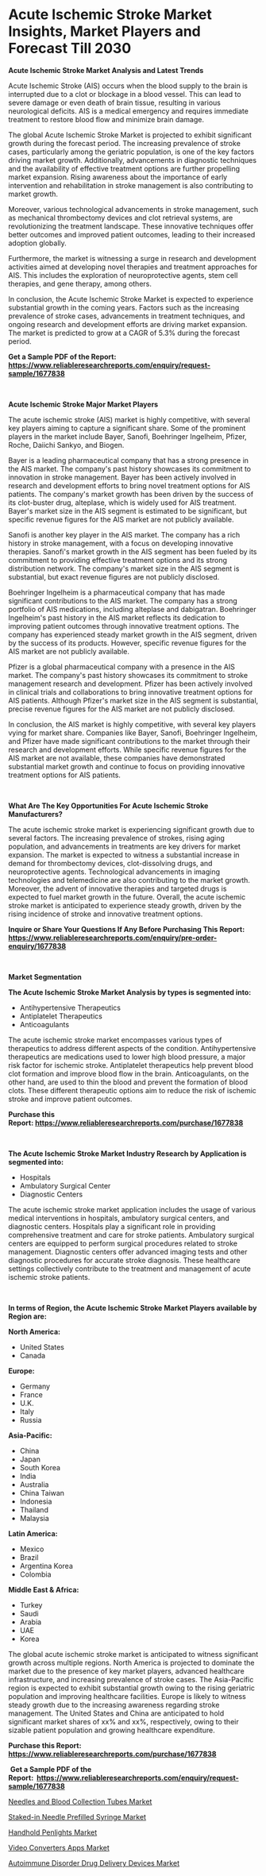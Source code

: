 <p><h1>Acute Ischemic Stroke Market Insights, Market Players and Forecast Till 2030</h1></p><p><strong>Acute Ischemic Stroke Market Analysis and Latest Trends</strong></p>
<p><p>Acute Ischemic Stroke (AIS) occurs when the blood supply to the brain is interrupted due to a clot or blockage in a blood vessel. This can lead to severe damage or even death of brain tissue, resulting in various neurological deficits. AIS is a medical emergency and requires immediate treatment to restore blood flow and minimize brain damage.</p><p>The global Acute Ischemic Stroke Market is projected to exhibit significant growth during the forecast period. The increasing prevalence of stroke cases, particularly among the geriatric population, is one of the key factors driving market growth. Additionally, advancements in diagnostic techniques and the availability of effective treatment options are further propelling market expansion. Rising awareness about the importance of early intervention and rehabilitation in stroke management is also contributing to market growth.</p><p>Moreover, various technological advancements in stroke management, such as mechanical thrombectomy devices and clot retrieval systems, are revolutionizing the treatment landscape. These innovative techniques offer better outcomes and improved patient outcomes, leading to their increased adoption globally.</p><p>Furthermore, the market is witnessing a surge in research and development activities aimed at developing novel therapies and treatment approaches for AIS. This includes the exploration of neuroprotective agents, stem cell therapies, and gene therapy, among others.</p><p>In conclusion, the Acute Ischemic Stroke Market is expected to experience substantial growth in the coming years. Factors such as the increasing prevalence of stroke cases, advancements in treatment techniques, and ongoing research and development efforts are driving market expansion. The market is predicted to grow at a CAGR of 5.3% during the forecast period.</p></p>
<p><strong>Get a Sample PDF of the Report:&nbsp; <a href="https://www.reliableresearchreports.com/enquiry/request-sample/1677838">https://www.reliableresearchreports.com/enquiry/request-sample/1677838</a></strong></p>
<p>&nbsp;</p>
<p><strong>Acute Ischemic Stroke Major Market Players</strong></p>
<p><p>The acute ischemic stroke (AIS) market is highly competitive, with several key players aiming to capture a significant share. Some of the prominent players in the market include Bayer, Sanofi, Boehringer Ingelheim, Pfizer, Roche, Daiichi Sankyo, and Biogen. </p><p>Bayer is a leading pharmaceutical company that has a strong presence in the AIS market. The company's past history showcases its commitment to innovation in stroke management. Bayer has been actively involved in research and development efforts to bring novel treatment options for AIS patients. The company's market growth has been driven by the success of its clot-buster drug, alteplase, which is widely used for AIS treatment. Bayer's market size in the AIS segment is estimated to be significant, but specific revenue figures for the AIS market are not publicly available.</p><p>Sanofi is another key player in the AIS market. The company has a rich history in stroke management, with a focus on developing innovative therapies. Sanofi's market growth in the AIS segment has been fueled by its commitment to providing effective treatment options and its strong distribution network. The company's market size in the AIS segment is substantial, but exact revenue figures are not publicly disclosed.</p><p>Boehringer Ingelheim is a pharmaceutical company that has made significant contributions to the AIS market. The company has a strong portfolio of AIS medications, including alteplase and dabigatran. Boehringer Ingelheim's past history in the AIS market reflects its dedication to improving patient outcomes through innovative treatment options. The company has experienced steady market growth in the AIS segment, driven by the success of its products. However, specific revenue figures for the AIS market are not publicly available.</p><p>Pfizer is a global pharmaceutical company with a presence in the AIS market. The company's past history showcases its commitment to stroke management research and development. Pfizer has been actively involved in clinical trials and collaborations to bring innovative treatment options for AIS patients. Although Pfizer's market size in the AIS segment is substantial, precise revenue figures for the AIS market are not publicly disclosed.</p><p>In conclusion, the AIS market is highly competitive, with several key players vying for market share. Companies like Bayer, Sanofi, Boehringer Ingelheim, and Pfizer have made significant contributions to the market through their research and development efforts. While specific revenue figures for the AIS market are not available, these companies have demonstrated substantial market growth and continue to focus on providing innovative treatment options for AIS patients.</p></p>
<p>&nbsp;</p>
<p><strong>What Are The Key Opportunities For Acute Ischemic Stroke Manufacturers?</strong></p>
<p><p>The acute ischemic stroke market is experiencing significant growth due to several factors. The increasing prevalence of strokes, rising aging population, and advancements in treatments are key drivers for market expansion. The market is expected to witness a substantial increase in demand for thrombectomy devices, clot-dissolving drugs, and neuroprotective agents. Technological advancements in imaging technologies and telemedicine are also contributing to the market growth. Moreover, the advent of innovative therapies and targeted drugs is expected to fuel market growth in the future. Overall, the acute ischemic stroke market is anticipated to experience steady growth, driven by the rising incidence of stroke and innovative treatment options.</p></p>
<p><strong>Inquire or Share Your Questions If Any Before Purchasing This Report: <a href="https://www.reliableresearchreports.com/enquiry/pre-order-enquiry/1677838">https://www.reliableresearchreports.com/enquiry/pre-order-enquiry/1677838</a></strong></p>
<p>&nbsp;</p>
<p><strong>Market Segmentation</strong></p>
<p><strong>The Acute Ischemic Stroke Market Analysis by types is segmented into:</strong></p>
<p><ul><li>Antihypertensive Therapeutics</li><li>Antiplatelet Therapeutics</li><li>Anticoagulants</li></ul></p>
<p><p>The acute ischemic stroke market encompasses various types of therapeutics to address different aspects of the condition. Antihypertensive therapeutics are medications used to lower high blood pressure, a major risk factor for ischemic stroke. Antiplatelet therapeutics help prevent blood clot formation and improve blood flow in the brain. Anticoagulants, on the other hand, are used to thin the blood and prevent the formation of blood clots. These different therapeutic options aim to reduce the risk of ischemic stroke and improve patient outcomes.</p></p>
<p><strong>Purchase this Report:&nbsp;<a href="https://www.reliableresearchreports.com/purchase/1677838">https://www.reliableresearchreports.com/purchase/1677838</a></strong></p>
<p>&nbsp;</p>
<p><strong>The Acute Ischemic Stroke Market Industry Research by Application is segmented into:</strong></p>
<p><ul><li>Hospitals</li><li>Ambulatory Surgical Center</li><li>Diagnostic Centers</li></ul></p>
<p><p>The acute ischemic stroke market application includes the usage of various medical interventions in hospitals, ambulatory surgical centers, and diagnostic centers. Hospitals play a significant role in providing comprehensive treatment and care for stroke patients. Ambulatory surgical centers are equipped to perform surgical procedures related to stroke management. Diagnostic centers offer advanced imaging tests and other diagnostic procedures for accurate stroke diagnosis. These healthcare settings collectively contribute to the treatment and management of acute ischemic stroke patients.</p></p>
<p>&nbsp;</p>
<p><strong>In terms of Region, the Acute Ischemic Stroke Market Players available by Region are:</strong></p>
<p>
    <p> <strong> North America: </strong>
        <ul>
            <li>United States</li>
            <li>Canada</li>
        </ul>
        </p> 
    <p> <strong> Europe: </strong>
        <ul>
            <li>Germany</li>
            <li>France</li>
            <li>U.K.</li>
            <li>Italy</li>
            <li>Russia</li>
        </ul>
        </p> 
    <p> <strong> Asia-Pacific: </strong>
        <ul>
            <li>China</li>
            <li>Japan</li>
            <li>South Korea</li>
            <li>India</li>
            <li>Australia</li>
            <li>China Taiwan</li>
            <li>Indonesia</li>
            <li>Thailand</li>
            <li>Malaysia</li>
        </ul>
        </p> 
    <p> <strong> Latin America: </strong>
        <ul>
            <li>Mexico</li>
            <li>Brazil</li>
            <li>Argentina Korea</li>
            <li>Colombia</li>
        </ul>
        </p> 
    <p> <strong> Middle East & Africa: </strong>
        <ul>
            <li>Turkey</li>
            <li>Saudi</li>
            <li>Arabia</li>
            <li>UAE</li>
            <li>Korea</li>
        </ul>
    </p>
    </p>
<p><p>The global acute ischemic stroke market is anticipated to witness significant growth across multiple regions. North America is projected to dominate the market due to the presence of key market players, advanced healthcare infrastructure, and increasing prevalence of stroke cases. The Asia-Pacific region is expected to exhibit substantial growth owing to the rising geriatric population and improving healthcare facilities. Europe is likely to witness steady growth due to the increasing awareness regarding stroke management. The United States and China are anticipated to hold significant market shares of xx% and xx%, respectively, owing to their sizable patient population and growing healthcare expenditure.</p></p>
<p><strong>Purchase this Report: <a href="https://www.reliableresearchreports.com/purchase/1677838">https://www.reliableresearchreports.com/purchase/1677838</a></strong></p>
<p>&nbsp;<strong>Get a Sample PDF of the Report:&nbsp;&nbsp;<a href="https://www.reliableresearchreports.com/enquiry/request-sample/1677838">https://www.reliableresearchreports.com/enquiry/request-sample/1677838</a></strong></p>
<p><strong></strong></p>
<p><p><a href="https://www.linkedin.com/pulse/needles-blood-collection-tubes-market-insights-players/">Needles and Blood Collection Tubes Market</a></p><p><a href="https://www.linkedin.com/pulse/staked-in-needle-prefilled-syringe-market-research-report/">Staked-in Needle Prefilled Syringe Market</a></p><p><a href="https://medium.com/@lincolnfeil/decoding-handhold-penlights-market-metrics-market-share-trends-and-growth-patterns-f542602978c9">Handhold Penlights Market</a></p><p><a href="https://medium.com/@barttrantow2023/video-converters-apps-market-analysis-and-sze-forecasted-for-period-from-2023-to-2030-d3f93459ae86">Video Converters Apps Market</a></p><p><a href="https://www.linkedin.com/pulse/autoimmune-disorder-drug-delivery-devices-market-1f/">Autoimmune Disorder Drug Delivery Devices Market</a></p></p>